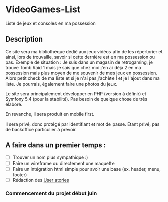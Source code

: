 # VideoGames-List
Liste de jeux et consoles en ma possession

## Description

Ce site sera ma bibliothèque dédié aux jeux vidéos afin de les répertorier et ainsi, lors de trouvaille, savoir si cette dernière est en ma possession ou pas. 
Exemple de situation : Je suis dans un magasin de retrogaming, je trouve Tomb Raid 1 mais je sais que chez moi j'en ai déjà 2 en ma possession mais plus moyen de me souvenir de mes jeux en possession. Alors petit check de ma liste et si je n'ai pas j'achète ! et je l'ajout dans ma liste. Je pourrais, également faire une photos du jeux.

Le site sera principalement développer en PHP (version à définir) et Symfony 5.4 (pour la stabilité). Pas besoin de quelque chose de très élaboré.

En revanche, il sera produit en mobile first.

Il sera privé, donc protégé par identifiant et mot de passe. Etant privé, pas de backoffice particulier à prévoir.

## A faire dans un premier temps :

- [ ] Trouver un nom plus sympathique :)
- [ ] Faire un wireframe ou directement une maquette
- [ ] Faire un intégration html simple pour avoir une base (ex. header, menu, footer)
- [ ] Rédaction des [User stories](https://github.com/NicolasLenne/VideoGames-List/blob/main/user-stories.md)

### Commencement du projet début juin
